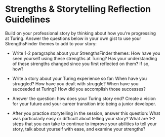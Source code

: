 # Strengths & Storytelling Reflection Guidelines

Build on your professional story by thinking about how you're progressing at Turing. Answer the questions below in your own gist to use your StrengthsFinder themes to add to your story:

* Write 1-2 paragraphs about your StrengthsFinder themes:
      How have you seen yourself using these strengths at Turing? Has your understanding of these strengths changed since you first reflected on them? If so, how?


* Write a story about your Turing experience so far:
    When have you struggled? How have you dealt with struggle? When have you succeeded at Turing? How did you accomplish those successes?

* Answer the question: how does your Turing story end? Create a vision for your future and your career transition into being a junior developer.

* After you practice storytelling in the session, answer this question:
      What was particularly easy or difficult about telling your story? What are 1-2 steps that you can take to continue to improve your abilities to tell your story, talk about yourself with ease, and examine your strengths?
